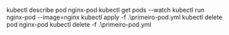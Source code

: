 kubectl describe pod nginx-pod
kubectl get pods --watch
kubectl run nginx-pod --image=nginx
kubectl apply -f .\primeiro-pod.yml
kubectl delete pod nginx-pod
kubectl delete -f .\primeiro-pod.yml
